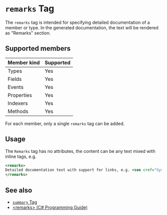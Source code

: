 # `remarks` Tag

The `remarks` tag is intended for specifying detailed documentation of a member
or type. In the generated documentation, the text will be rendered as "Remarks"
section.

## Supported members

| Member kind | Supported |
|-------------|-----------|
| Types       | Yes       |
| Fields      | Yes       |
| Events      | Yes       |
| Properties  | Yes       |
| Indexers    | Yes       |
| Methods     | Yes       |

For each member, only a single `remarks` tag can be added.

## Usage

The `Remarks` tag has no attributes, the content can be any text mixed with
inline tags, e.g.

```xml
<remarks>
Detailed documentation text with support for links, e.g. <see cref="System.String" />
</remarks>
```

## See also

- [`summary` Tag](./summary.md)
- [\<remarks\> (C# Programming Guide)](https://docs.microsoft.com/en-us/dotnet/csharp/programming-guide/xmldoc/remarks)
